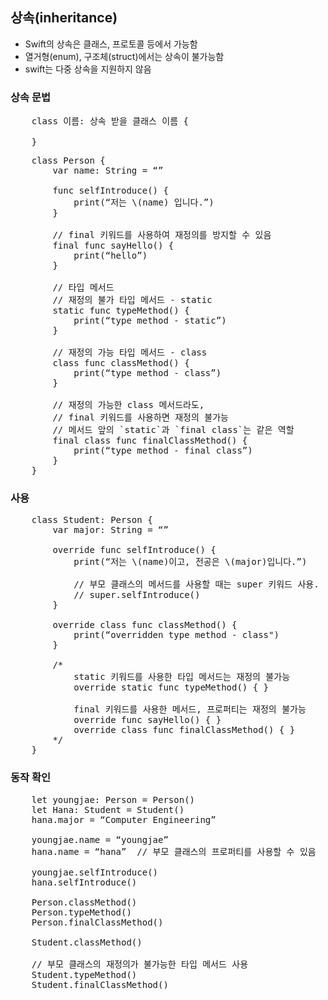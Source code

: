 ## 상속(inheritance)
* Swift의 상속은 클래스, 프로토콜 등에서 가능함
* 열거형(enum), 구조체(struct)에서는 상속이 불가능함
* swift는 다중 상속을 지원하지 않음

### 상속 문법
<pre>
	class 이름: 상속 받을 클래스 이름 {
	
	}
</pre>

<pre>
	class Person {
		var name: String = “”

		func selfIntroduce() {
			print(“저는 \(name) 입니다.”)
		}

		// final 키워드를 사용하여 재정의를 방지할 수 있음
		final func sayHello() {
			print(“hello”)
		}
		
		// 타입 메서드
		// 재정의 불가 타입 메서드 - static
		static func typeMethod() {
			print(“type method - static”)
		}

		// 재정의 가능 타입 메서드 - class
		class func classMethod() {
			print(“type method - class”)
		}

		// 재정의 가능한 class 메서드라도,
		// final 키워드를 사용하면 재정의 불가능
		// 메서드 앞의 `static`과 `final class`는 같은 역할
		final class func finalClassMethod() {
			print(“type method - final class”)
		}
	}
</pre>

### 사용
<pre>
	class Student: Person {
		var major: String = “”

		override func selfIntroduce() {
			print(“저는 \(name)이고, 전공은 \(major)입니다.”)

			// 부모 클래스의 메서드를 사용할 때는 super 키워드 사용.
			// super.selfIntroduce()
		}
		
		override class func classMethod() {
			print(“overridden type method - class")
		}

		/*
			static 키워드를 사용한 타입 메서드는 재정의 불가능
			override static func typeMethod() { }
			
			final 키워드를 사용한 메서드, 프로퍼티는 재정의 불가능
			override func sayHello() { }
			override class func finalClassMethod() { }
		*/
	}
</pre>

### 동작 확인
<pre>
	let youngjae: Person = Person()
	let Hana: Student = Student()
	hana.major = “Computer Engineering”
	
	youngjae.name = “youngjae”
	hana.name = “hana”	// 부모 클래스의 프로퍼티를 사용할 수 있음
	
	youngjae.selfIntroduce()
	hana.selfIntroduce()

	Person.classMethod()
	Person.typeMethod()
	Person.finalClassMethod()
	
	Student.classMethod()

	// 부모 클래스의 재정의가 불가능한 타입 메서드 사용
	Student.typeMethod()	
	Student.finalClassMethod()
</pre>
